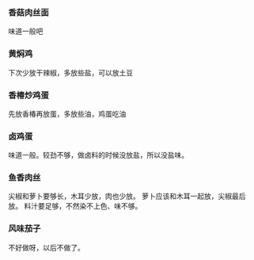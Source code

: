 ### 香菇肉丝面
味道一般吧

### 黄焖鸡
下次少放干辣椒，多放些盐，可以放土豆

### 香椿炒鸡蛋
先放香椿再放蛋，多放些油，鸡蛋吃油

### 卤鸡蛋
味道一般。较劲不够，做卤料的时候没放盐，所以没盐味。

### 鱼香肉丝
尖椒和萝卜要够长，木耳少放，肉也少放。
萝卜应该和木耳一起放，尖椒最后放。
料汁要足够，不然染不上色、味不够。

### 风味茄子
不好做呀，以后不做了。